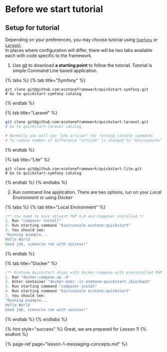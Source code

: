 # Before we start tutorial

## Setup for tutorial

Depending on your preferences, you may choose tutorial using [`Symfony`](https://symfony.com/) or [`Laravel`](https://laravel.com/).  
In places where configuration will differ, there will be two tabs available each with code specific to the framework.

1. Use [git](https://git-scm.com) to download  **a starting point** to follow the tutorial. Tutorial is simple Command Line based application.

{% tabs %}
{% tab title="Symfony" %}
```
git clone git@github.com:ecotoneframework/quickstart-symfony.git
# Go to quickstart-symfony catalog
```
{% endtab %}

{% tab title="Laravel" %}
```bash
git clone git@github.com:ecotoneframework/quickstart-laravel.git
# Go to quickstart-laravel catalog

# Normally you will use "php artisan" for running console commands
# To reduce number of difference "artisan" is changed to "bin/console"
```
{% endtab %}

{% tab title="Lite" %}
```
git clone git@github.com:ecotoneframework/quickstart-lite.git
# Go to quickstart-symfony catalog
```
{% endtab %}
{% endtabs %}

2. Run command line application. There are two options, run on your _Local Environment_ or using _Docker_

{% tabs %}
{% tab title="Local Environment" %}
```php
/** You need to have atleast PHP 8.0 and Composer installed */
1. Run "composer install" 
2. Run starting command "bin/console ecotone:quickstart"
3. You should see:
"Running example...
Hello World
Good job, scenario ran with success!"
```
{% endtab %}

{% tab title="Docker" %}
```php
/** Ecotone Quickstart ships with docker-compose with preinstalled PHP 8.0 */
1. Run "docker-compose up -d"
2. Enter container "docker exec -it ecotone-quickstart /bin/bash"
3. Run starting command "composer instal"
4. Run starting command "bin/console ecotone:quickstart"
5. You should see:
"Running example...
Hello World
Good job, scenario ran with success!"
```
{% endtab %}
{% endtabs %}

{% hint style="success" %}
Great, we are prepared for Lesson 1!
{% endhint %}

{% page-ref page="lesson-1-messaging-concepts.md" %}

